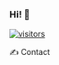### Hi! 👋

<a target="_blank" rel="noopener noreferrer nofollow" href="https://camo.githubusercontent.com/4b89795be0496f6c366843aa9c7c0297bf00d3a5bdb881e9f6e54053cc72aac8/68747470733a2f2f76697369746f722d62616467652e6c616f62692e6963752f62616467653f706167655f69643d7475726b7772"><img src="https://camo.githubusercontent.com/4b89795be0496f6c366843aa9c7c0297bf00d3a5bdb881e9f6e54053cc72aac8/68747470733a2f2f76697369746f722d62616467652e6c616f62692e6963752f62616467653f706167655f69643d7475726b7772" alt="visitors" data-canonical-src="https://visitor-badge.laobi.icu/badge?page_id=turkwr" style="max-width: 100%;"></a>

✍️ Contact
